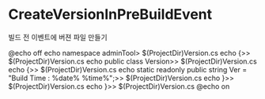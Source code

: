 # CreateVersionInPreBuildEvent
빌드 전 이벤트에 버젼 파일 만들기

@echo off
echo namespace adminTool> $(ProjectDir)Version.cs
echo {>> $(ProjectDir)Version.cs
echo    public class Version>> $(ProjectDir)Version.cs
echo    {>> $(ProjectDir)Version.cs
echo        static readonly public string Ver = "Build Time : %date% %time%";>> $(ProjectDir)Version.cs
echo    }>> $(ProjectDir)Version.cs
echo }>> $(ProjectDir)Version.cs
@echo on
